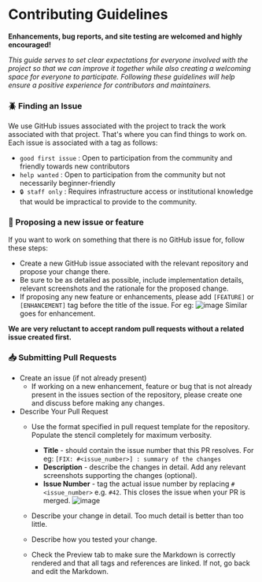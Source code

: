 # Contributing Guidelines
**Enhancements, bug reports, and site testing are welcomed and highly encouraged!**

*This guide serves to set clear expectations for everyone involved with the project so that we can improve it together while also creating a welcoming space for everyone to participate. Following these guidelines will help ensure a positive experience for contributors and maintainers.*

### 🪲 Finding an Issue
We use GitHub issues associated with the project to track the work associated with that project. That's where you can find things to work on. Each issue is associated with a tag as follows:
- `good first issue` : Open to participation from the community and friendly towards new contributors
- `help wanted` : Open to participation from the community but not necessarily beginner-friendly
- `🔒 staff only` : Requires infrastructure access or institutional knowledge that would be impractical to provide to the community.

### 🔭 Proposing a new issue or feature
If you want to work on something that there is no GitHub issue for, follow these steps:

- Create a new GitHub issue associated with the relevant repository and propose your change there. 
- Be sure to be as detailed as possible, include implementation details, relevant screenshots and the rationale for the proposed change.
- If proposing any new feature or enhancements, please add `[FEATURE]` or `[ENHANCEMENT]` tag before the title of the issue.
  For eg: 
![image](https://github.com/user-attachments/assets/63c26a4f-6844-42fe-afb9-719656170e38)
Similar goes for enhancement.

**We are very reluctant to accept random pull requests without a related issue created first.**

### 📥 Submitting Pull Requests
- Create an issue (if not already present)
    - If working on a new enhancement, feature or bug that is not already present in the issues section of the repository, please create one and discuss before making any changes.
- Describe Your Pull Request
  - Use the format specified in pull request template for the repository. Populate the stencil completely for maximum verbosity.
    - **Title** - should contain the issue number that this PR resolves. For eg: `[FIX: #<issue_number>] : summary of the changes`
    - **Description** - describe the changes in detail. Add any relevant screenshots supporting the changes (optional).
    - **Issue Number** - tag the actual issue number by replacing `#<issue_number>` e.g. `#42`. This closes the issue when your PR is merged.
  ![image](https://github.com/user-attachments/assets/b9d8ee7d-3334-40a3-9a2d-e08e0b4e047b)

  - Describe your change in detail. Too much detail is better than too little.
  - Describe how you tested your change.
  - Check the Preview tab to make sure the Markdown is correctly rendered and that all tags and references are linked. If not, go back and edit the Markdown.
